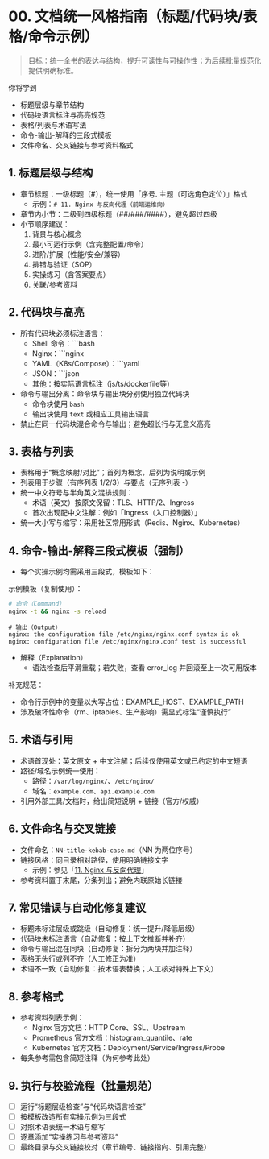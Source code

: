 # 00. 文档统一风格指南（标题/代码块/表格/命令示例）

> 目标：统一全书的表达与结构，提升可读性与可操作性；为后续批量规范化提供明确标准。

你将学到
- 标题层级与章节结构
- 代码块语言标注与高亮规范
- 表格/列表与术语写法
- 命令-输出-解释的三段式模板
- 文件命名、交叉链接与参考资料格式

## 1. 标题层级与结构

- 章节标题：一级标题（#），统一使用「序号. 主题（可选角色定位）」格式
  - 示例：`# 11. Nginx 与反向代理（前端运维向）`
- 章节内小节：二级到四级标题（##/###/####），避免超过四级
- 小节顺序建议：
  1) 背景与核心概念
  2) 最小可运行示例（含完整配置/命令）
  3) 进阶/扩展（性能/安全/兼容）
  4) 排错与验证（SOP）
  5) 实操练习（含答案要点）
  6) 关联/参考资料

## 2. 代码块与高亮

- 所有代码块必须标注语言：
  - Shell 命令：```bash
  - Nginx：```nginx
  - YAML（K8s/Compose）：```yaml
  - JSON：```json
  - 其他：按实际语言标注（js/ts/dockerfile等）
- 命令与输出分离：命令块与输出块分别使用独立代码块
  - 命令块使用 `bash`
  - 输出块使用 `text` 或相应工具输出语言
- 禁止在同一代码块混合命令与输出；避免超长行与无意义高亮

## 3. 表格与列表

- 表格用于“概念映射/对比”；首列为概念，后列为说明或示例
- 列表用于步骤（有序列表 1/2/3）与要点（无序列表 -）
- 统一中文符号与半角英文混排规则：
  - 术语（英文）按原文保留：TLS、HTTP/2、Ingress
  - 首次出现配中文注解：例如「Ingress（入口控制器）」
- 统一大小写与缩写：采用社区常用形式（Redis、Nginx、Kubernetes）

## 4. 命令-输出-解释三段式模板（强制）

- 每个实操示例均需采用三段式，模板如下：

示例模板（复制使用）：
```bash
# 命令（Command）
nginx -t && nginx -s reload
```

```text
# 输出（Output）
nginx: the configuration file /etc/nginx/nginx.conf syntax is ok
nginx: configuration file /etc/nginx/nginx.conf test is successful
```

- 解释（Explanation）
  - 语法检查后平滑重载；若失败，查看 error_log 并回滚至上一次可用版本

补充规范：
- 命令行示例中的变量以大写占位：EXAMPLE_HOST、EXAMPLE_PATH
- 涉及破坏性命令（rm、iptables、生产影响）需显式标注“谨慎执行”

## 5. 术语与引用

- 术语首现处：英文原文 + 中文注解；后续仅使用英文或已约定的中文短语
- 路径/域名示例统一使用：
  - 路径：`/var/log/nginx/`、`/etc/nginx/`
  - 域名：`example.com`、`api.example.com`
- 引用外部工具/文档时，给出简短说明 + 链接（官方/权威）

## 6. 文件命名与交叉链接

- 文件命名：`NN-title-kebab-case.md`（NN 为两位序号）
- 链接风格：同目录相对路径，使用明确链接文字
  - 示例：参见「[11. Nginx 与反向代理](./11-nginx-and-reverse-proxy.md)」
- 参考资料置于末尾，分条列出；避免内联原始长链接

## 7. 常见错误与自动化修复建议

- 标题未标注层级或跳级（自动修复：统一提升/降低层级）
- 代码块未标注语言（自动修复：按上下文推断并补齐）
- 命令与输出混在同块（自动修复：拆分为两块并加注释）
- 表格无头行或列不齐（人工修正为准）
- 术语不一致（自动修复：按术语表替换；人工核对特殊上下文）

## 8. 参考格式

- 参考资料列表示例：
  - Nginx 官方文档：HTTP Core、SSL、Upstream
  - Prometheus 官方文档：histogram_quantile、rate
  - Kubernetes 官方文档：Deployment/Service/Ingress/Probe
- 每条参考需包含简短注释（为何参考此处）

## 9. 执行与校验流程（批量规范）

- [ ] 运行“标题层级检查”与“代码块语言检查”
- [ ] 按模板改造所有实操示例为三段式
- [ ] 对照术语表统一术语与缩写
- [ ] 逐章添加“实操练习与参考资料”
- [ ] 最终目录与交叉链接校对（章节编号、链接指向、引用完整）